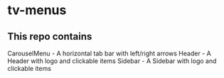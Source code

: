 # tv-menus

## This repo contains

CarouselMenu - A horizontal tab bar with left/right arrows
Header - A Header with logo and clickable items
Sidebar - A Sidebar with logo and clickable items